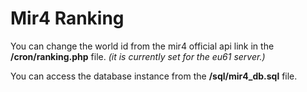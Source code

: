 # Mir4 Ranking

You can change the world id from the mir4 official api link in the **/cron/ranking.php** file. *(it is currently set for the eu61 server.)*

You can access the database instance from the **/sql/mir4_db.sql** file.
